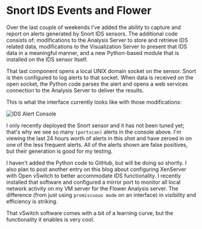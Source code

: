 # Snort IDS Events and Flower

Over the last couple of weekends I've added the ability to capture and report on alerts generated by Snort IDS sensors. The additional code consists of: modifications to the Analysis Server to store and retrieve IDS related data, modifications to the Visualization Server to present that IDS data in a meaningful manner, and a new Python-based module that is installed on the IDS sensor itself.

That last component opens a local UNIX domain socket on the sensor. Snort is then configured to log alerts to that socket. When data is received on the open socket, the Python code parses the alert and opens a web services connection to the Analysis Server to deliver the results.

This is what the interface currently looks like with those modifications:

![IDS Alert Console](https://ser.endipito.us/file/idsalertconsole.png)

I only recently deployed the Snort sensor and it has not been tuned yet; that's why we see so many `(portscan)` alerts in the console above. I'm viewing the last 24 hours worth of alerts in this shot and have zeroed in on one of the less frequent alerts. All of the alerts shown are false positives, but their generation is good for my testing.

I haven't added the Python code to GitHub, but will be doing so shortly. I also plan to post another entry on this blog about configuring XenServer with Open vSwitch to better accommodate IDS functionality. I recently installed that software and configured a mirror port to monitor all local network activity on my VM server for the Flower Analysis server. The difference (from just using `promiscuous mode` on an interface) in visibility and efficiency is striking.

That vSwitch software comes with a bit of a learning curve, but the functionality it enables is very cool.
